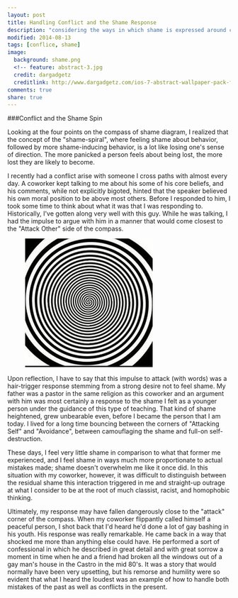 ```yaml
---
layout: post
title: Handling Conflict and the Shame Response
description: "considering the ways in which shame is expressed around confrontation"
modified: 2014-08-13
tags: [conflice, shame]
image:
  background: shame.png
  <!-- feature: abstract-3.jpg
  credit: dargadgetz
  creditlink: http://www.dargadgetz.com/ios-7-abstract-wallpaper-pack-for-iphone-5-and-ipod-touch-retina/ -->
comments: true
share: true
---
```

###Conflict and the Shame Spin

Looking at the four points on the compass of shame diagram, I realized that the concept of the "shame-spiral", where feeling shame about behavior, followed by more shame-inducing behavior, is a lot like losing one's sense of direction. The more panicked a person feels about being lost, the more lost they are likely to become.
      

I recently had a conflict arise with someone I cross paths with almost every day. A coworker kept talking to me about his some of his core beliefs, and his comments, while not explicitly bigoted, hinted that the speaker believed his own moral position to be above most others. Before I responded to him, I took some time to think about what it was that I was responding to. Historically, I've gotten along very well with this guy. While he was talking, I had the impulse to argue with him in a manner that would come closest to the "Attack Other" side of the compass. 

<figure>
  <img src = "images/spiral.jpg.png" alt="shame spiral"></div>
</figure>

Upon reflection, I have to say that this impulse to attack (with words) was a hair-trigger response stemming from a strong desire not to feel shame. My father was a pastor in the same religion as this coworker and an argument with him was most certainly a response to the shame I felt as a younger person under the guidance of this type of teaching. That kind of shame heightened, grew unbearable even, before I became the person that I am today. I lived for a long time bouncing between the corners of "Attacking Self" and "Avoidance", between camouflaging the shame and full-on self-destruction. 

These days, I feel very little shame in comparison to what that former me experienced, and I feel shame in ways much more proportionate to actual mistakes made; shame doesn't overwhelm me like it once did. In this situation with my coworker, however, it was difficult to distinguish between the residual shame this interaction triggered in me and straight-up outrage at what I consider to be at the root of much classist, racist, and homophobic thinking.

Ultimately, my response may have fallen dangerously close to the "attack" corner of the compass. When my coworker flippantly called himself a peaceful person, I shot back that I'd heard he'd done a lot of gay bashing in his youth. His response was really remarkable. He came back in a way that shocked me more than anything else could have. He performed a sort of confessional in which he described in great detail and with great sorrow a moment in time when he and a friend had broken all the windows out of a gay man's house in the Castro in the mid 80's. It was a story that would normally have been very upsetting, but his remorse and humility were so evident that what I heard the loudest was an example of how to handle both mistakes of the past as well as conflicts in the present. 